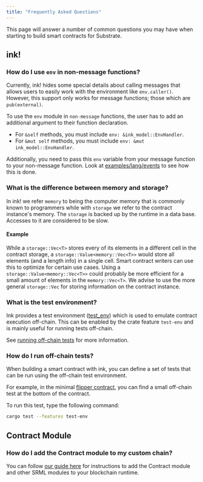```yaml
---
title: "Frequently Asked Questions"
---
```


This page will answer a number of common questions you may have when starting to build smart contracts for Substrate.

## ink!

### How do I use `env` in non-message functions?

Currently, ink! hides some special details about calling messages that allows users to easily work with the environment like `env.caller()`. However, this support only works for message functions; those which are `pub(external)`.

To use the `env` module in `non-message` functions, the user has to add an additional argument to their function declaration.

* For `&self` methods, you must include `env: &ink_model::EnvHandler`.
* For `&mut self` methods, you must include `env: &mut ink_model::EnvHandler`.

Additionally, you need to pass this `env` variable from your message function to your non-message function. Look at [examples/lang/events](https://github.com/paritytech/ink/blob/master/examples/lang/events/src/lib.rs) to see how this is done.

### What is the difference between memory and storage?

In ink! we refer `memory` to being the computer memory that is commonly known to programmers while with `storage` we refer to the contract instance's memory. The `storage` is backed up by the runtime in a data base. Accesses to it are considered to be slow.

#### Example

While a `storage::Vec<T>` stores every of its elements in a different cell in the contract storage, a `storage::Value<memory::Vec<T>>` would store all elements (and a length info) in a single cell. Smart contract writers can use this to optimize for certain use cases. Using a `storage::Value<memory::Vec<T>>` could probably be more efficient for a small amount of elements in the `memory::Vec<T>`. We advise to use the more general `storage::Vec` for storing information on the contract instance.

### What is the test environment?

Ink provides a test environment ([test_env](https://github.com/paritytech/ink/blob/master/core/src/env/test_env.rs)) which is used to emulate contract execution off-chain. This can be enabled by the crate feature `test-env` and is mainly useful for running tests off-chain.

See [running off-chain tests](#running-off-chain-tests) for more information.

### How do I run off-chain tests?

When building a smart contract with ink, you can define a set of tests that can be run using the off-chain test environment.

For example, in the minimal [flipper contract](https://github.com/paritytech/ink/blob/master/examples/lang/flipper/src/lib.rs), you can find a small off-chain test at the bottom of the contract.

To run this test, type the following command:

```bash
cargo test --features test-env
```

## Contract Module

### How do I add the Contract module to my custom chain?

You can follow [our guide here](tutorials/adding-a-module-to-your-runtime.md) for instructions to add the Contract module and other SRML modules to your blockchain runtime.
